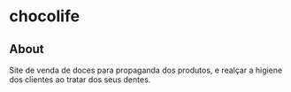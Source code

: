 # chocolife

## About
Site de venda de doces para propaganda dos produtos, e realçar a higiene dos clientes ao tratar dos seus dentes.
